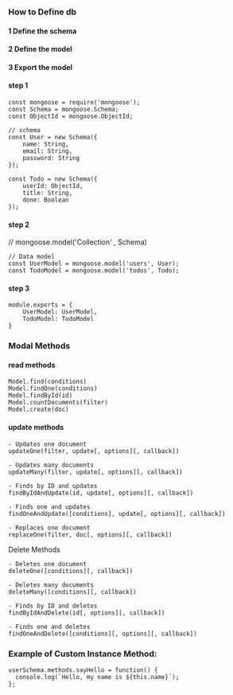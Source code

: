 ### How to Define db 
#### 1 Define the schema
#### 2 Define the model 
#### 3 Export the model 

#### step 1 
```
const mongoose = require('mongoose');
const Schema = mongoose.Schema;
const ObjectId = mongoose.ObjectId;

// schema
const User = new Schema({
    name: String,
    email: String,
    password: String
});

const Todo = new Schema({
    userId: ObjectId,
    title: String,
    done: Boolean
});

```

#### step 2
// mongoose.model('Collection' , Schema)

```
// Data model
const UserModel = mongoose.model('users', User);
const TodoModel = mongoose.model('todos', Todo);
```

#### step 3
```
module.exports = {
    UserModel: UserModel,
    TodoModel: TodoModel
} 
```

### Modal Methods
#### read methods
```
Model.find(conditions)
Model.findOne(conditions)
Model.findById(id)
Model.countDocuments(filter)
Model.create(doc)
```

#### update methods
```
- Updates one document
updateOne(filter, update[, options][, callback]) 

- Updates many documents
updateMany(filter, update[, options][, callback]) 

- Finds by ID and updates
findByIdAndUpdate(id, update[, options][, callback]) 

- Finds one and updates
findOneAndUpdate([conditions], update[, options][, callback]) 

- Replaces one document
replaceOne(filter, doc[, options][, callback]) 

```
Delete Methods

```
- Deletes one document
deleteOne([conditions][, callback]) 

- Deletes many documents
deleteMany([conditions][, callback]) 

- Finds by ID and deletes
findByIdAndDelete(id[, options][, callback]) 

- Finds one and deletes
findOneAndDelete([conditions][, options][, callback]) 
```


### Example of Custom Instance Method:

```
userSchema.methods.sayHello = function() {
  console.log(`Hello, my name is ${this.name}`);
};
```